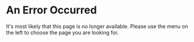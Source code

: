 # An Error Occurred

It's most likely that this page is no longer available. Please use the menu on the left to choose the page you are looking for.